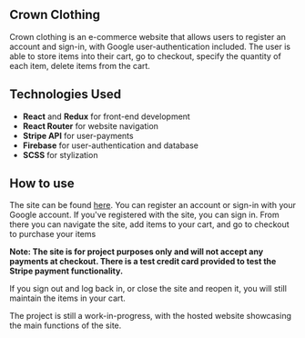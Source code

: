 ## Crown Clothing

Crown clothing is an e-commerce website that allows users to register an account and sign-in, with Google user-authentication included. The user is able to store items into their cart, go to checkout, specify the quantity of each item, delete items from the cart. 

## Technologies Used
* <strong>React</strong> and <strong>Redux</strong> for front-end development
* <strong>React Router</strong> for website navigation
* <strong>Stripe API</strong> for user-payments
* <strong>Firebase</strong> for user-authentication and database
* <strong>SCSS</strong> for stylization

## How to use
The site can be found [here](https://haipa-crwn-clothing.herokuapp.com/). You can register an account or sign-in with your Google account. If you've registered with the site, you can sign in. From there you can navigate the site, add items to your cart, and go to checkout to purchase your items

<strong>Note: The site is for project purposes only and will not accept any payments at checkout. There is a test credit card provided to test the Stripe payment functionality.</strong>

If you sign out and log back in, or close the site and reopen it, you will still maintain the items in your cart.

The project is still a work-in-progress, with the hosted website showcasing the main functions of the site.
